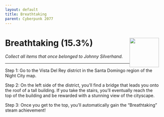 ```yaml
---
layout: default
title: Breathtaking
parent: Cyberpunk 2077
---
```


# Breathtaking (15.3%) <img style="float: right;" src="https://cdn.cloudflare.steamstatic.com/steamcommunity/public/images/apps/1091500/27664ed21cfe3db65108a6ed1b25e383a6aafdb8.jpg" width="96" height="96">

_Collect all items that once belonged to Johnny Silverhand._

***

Step 1: Go to the Vista Del Rey district in the Santa Domingo region of the Night City map.

Step 2: On the left side of the district, you’ll find a bridge that leads you onto the roof of a tall building. If you take the stairs, you’ll eventually reach the top of the building and be rewarded with a stunning view of the cityscape.

Step 3: Once you get to the top, you’ll automatically gain the “Breathtaking” steam achievement!